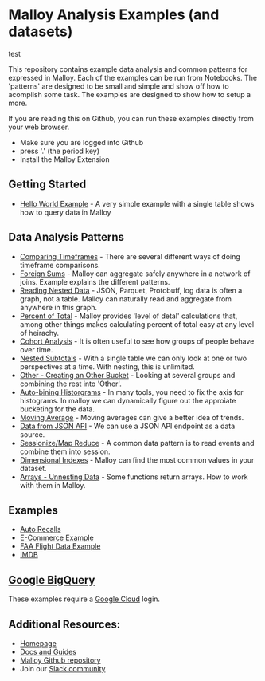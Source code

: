 # Malloy Analysis Examples (and datasets)

test

This repository contains example data analysis and common patterns for expressed in Malloy.  Each of the examples can be run from Notebooks.  The 'patterns' are designed to be small and simple and show off how to acomplish some task.  The examples are designed to show how to setup a more.

If you are reading this on Github, you can run these examples directly from your web browser. 

* Make sure you are logged into Github
* press '.' (the period key)
* Install the Malloy Extension

## Getting Started
  * [Hello World Example](names/names1.malloynb) - A very simple example with a single table shows how to query data in Malloy

## Data Analysis Patterns
  * [Comparing Timeframes](patterns/yoy.malloynb) - There are several different ways of doing timeframe comparisons.  
  * [Foreign Sums](patterns/foreign_sums.malloynb) - Malloy can aggregate safely anywhere in a network of joins.  Example explains the different patterns.
  * [Reading Nested Data](patterns/reading_nested.malloynb) - JSON, Parquet, Protobuff, log data is often a graph, not a table.  Malloy can naturally read and aggregate from anywhere in this graph.
  * [Percent of Total](patterns/percent_of_total.malloynb) - Malloy provides 'level of detal' calculations that, among other things makes calculating percent of total easy at any level of heirachy.
  * [Cohort Analysis](patterns/cohorts.malloynb) - It is often useful to see how groups of people behave over time.
  * [Nested Subtotals](patterns/nested_subtotals.malloynb) - With a single table we can only look at one or two perspectives at a time.  With nesting, this is unlimited.
  * [Other - Creating an Other Bucket](patterns/other.malloynb) - Looking at several groups and combining the rest into 'Other'.
  * [Auto-bining Historgrams](patterns/autobin.malloynb) - In many tools, you need to fix the axis for histograms.  In malloy we can dynamically figure out the approiate bucketing for the data.
  * [Moving Average](patterns/moving_avg.malloynb) - Moving averages can give a better idea of trends.
  * [Data from JSON API](patterns/apijson.malloynb) - We can use a JSON API endpoint as a data source. 
  * [Sessionize/Map Reduce](patterns/sessionize.malloynb) - A common data pattern is to read events and combine them into session.
  * [Dimensional Indexes](patterns/dim_index.malloynb) - Malloy can find the most common values in your dataset.
  * [Arrays - Unnesting Data](patterns/unnest_data.malloynb) - Some functions return arrays.  How to work with them in Malloy. 

## Examples

  * [Auto Recalls](auto_recalls/README.malloynb)
  * [E-Commerce Example](ecommerce/README.malloynb)
  * [FAA Flight Data Example](faa/README.md)
  * [IMDB](imdb/README.malloynb)


## [Google BigQuery](bigquery)

These examples require a [Google Cloud](https://cloud.google.com) login.

## Additional Resources:

* [Homepage](http://www.malloydata.dev)
* [Docs and Guides](https://malloydata.github.io/documentation/)
* [Malloy Github repository](https://github.com/malloydata/malloy/)
* Join our [Slack community](https://malloydata.github.io/slack)
